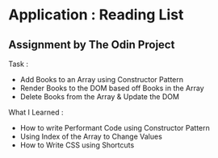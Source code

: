 # Application : Reading List

## Assignment by The Odin Project

Task :
- Add Books to an Array using Constructor Pattern
- Render Books to the DOM based off Books in the Array
- Delete Books from the Array & Update the DOM

What I Learned :
- How to write Performant Code using Constructor Pattern
- Using Index of the Array to Change Values
- How to Write CSS using Shortcuts
